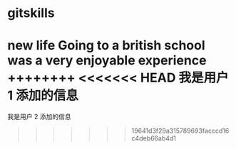 # gitskills

new life
Going to a british school was a very enjoyable experience
++++++++
<<<<<<< HEAD
我是用户 1 添加的信息
=======
我是用户 2 添加的信息
>>>>>>> 19641d3f29a315789693facccd16c4deb66ab4d1
